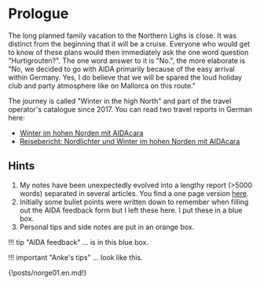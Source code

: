 <!--
.. title: Love Boat - The Real Story
.. slug: norge
.. date: 2019-03-13 20:32:32 UTC+01:00
.. tags: norway,cruise,aida
.. category: outandabout
.. link: 
.. description: 
.. type: text
-->

# Prologue

The long planned family vacation to the Northern Lighs is close. It was distinct from the beginning that it will be a cruise. Everyone who would get to know of these plans would then immediately ask the one word question "Hurtigrouten?". The one word answer to it is "No.", the more elaborate is "No, we decided to go with AIDA primarily because of the easy arrival within Germany. Yes, I do believe that we will be spared the loud holiday club and party atmosphere like on Mallorca on this route."

The journey is called "Winter in the high North" and part of the travel operator's catalogue since 2017. You can read two travel reports in German here:

* [Winter im hohen Norden mit AIDAcara](https://www.thomasrenker.de/cruise/winter-im-hohen-norden-mit-aidacara-2017/)
* [Reisebericht: Nordlichter und Winter im hohen Norden mit AIDAcara](https://www.kreuzfahrtpiraten.de/reisebericht-winter-im-hohen-norden-mit-aidacara/)

## Hints

1. My notes have been unexpectedly evolved into a lengthy report (>5000 words) separated in several articles. You find a one page version [here](link://slug/norge2019page).
2. Initially some bullet points were written down to remember when filling out the AIDA feedback form but I left these here. I put these in a blue box.
3. Personal tips and side notes are put in an orange box.

!!! tip "AIDA feedback"
    ... is in this blue box.

!!! important "Anke's tips"
    ... look like this.

{!posts/norge01.en.md!}

